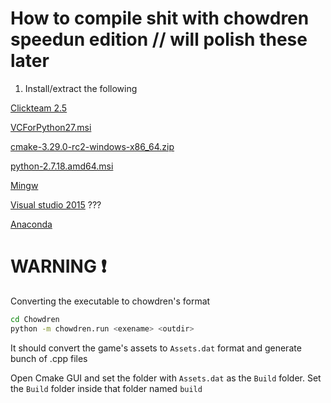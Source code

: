 # How to compile shit with chowdren speedun edition // will polish these later

1. Install/extract the following

[Clickteam 2.5](https://store.steampowered.com/app/248170/Clickteam_Fusion_25/)

[VCForPython27.msi](/Files/VCForPython27.msi)

[cmake-3.29.0-rc2-windows-x86_64.zip](/Files/cmake-3.29.0-rc2-windows-x86_64.zip)

[python-2.7.18.amd64.msi](/Files/python-2.7.18.amd64.msi)

[Mingw]()

[Visual studio 2015](https://archive.org/details/MS_VisualStudioCommunity-2015) ???

[Anaconda](https://github.com/fnmwolf/Anaconda)

# WARNING ❗

Converting the executable to chowdren's format

```sh
cd Chowdren
python -m chowdren.run <exename> <outdir>
```

It should convert the game's assets to `Assets.dat` format and generate bunch of .cpp files

Open Cmake GUI and set the folder with `Assets.dat` as the `Build` folder. Set the `Build` folder inside that folder named `build`

```sh
```
